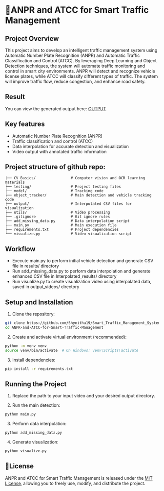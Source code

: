 # 🚦ANPR and ATCC for Smart Traffic Management

## Project Overview

This project aims to develop an intelligent traffic management system using Automatic Number Plate Recognition (ANPR) and Automatic Traffic Classification and Control (ATCC). By leveraging Deep Learning and Object Detection techniques, the system will automate traffic monitoring and control in smart city environments. ANPR will detect and recognize vehicle license plates, while ATCC will classify different types of traffic. The system will improve traffic flow, reduce congestion, and enhance road safety.

## Result

You can view the generated output here:
[OUTPUT](https://drive.google.com/file/d/1yjo6N0LJwBEIat62lE0guGuzFEQ9ESvC/view?usp=drive_link)

## Key features

- Automatic Number Plate Recognition (ANPR)
- Traffic classification and control (ATCC)
- Data interpolation for accurate detection and visualization
- Video output with annotated traffic information

## Project structure of github repo:

```
├── CV_Basics/                # Computer vision and OCR learning materials
├── testing/                  # Project testing files
├── model/                    # Tracking code
├── object_tracker/           # Main detection and vehicle tracking code
├── output/                   # Interpolated CSV files for visualization
├── utils/                    # Video processing
├── .gitignore                # Git ignore rules
├── add_missing_data.py       # Data interpolation script
├── main.py                   # Main execution file
├── requirements.txt          # Project dependencies
└── visualize.py              # Video visualization script
```

## Workflow

- Execute main.py to perform initial vehicle detection and generate CSV file in results/ directory
- Run add_missing_data.py to perform data interpolation and generate enhanced CSV file in Interpolated_results/ directory
- Run visualize.py to create visualization video using interpolated data, saved in output_videos/ directory

## Setup and Installation

1. Clone the repository:
  ```bash
  git clone https://github.com/Shynitha19/Smart_Traffic_Management_System
  cd ANPR-and-ATCC-for-Smart-Traffic-Management
  ```

2. Create and activate virtual environment (recommended):
  ```bash
  python -m venv venv
  source venv/bin/activate  # On Windows: venv\Scripts\activate
  ```

3. Install dependencies:
  ```bash
  pip install -r requirements.txt
  ```

## Running the Project

1. Replace the path to your input video and your desired output directory.

2. Run the main detection:
  ```bash
  python main.py
  ```

3. Perform data interpolation:
  ```bash
  python add_missing_data.py
  ```

4. Generate visualization:
  ```bash
  python visualize.py
  ```

## 📄License

ANPR and ATCC for Smart Traffic Management is released under the [MIT License](License), allowing you to freely use, modify, and distribute the project.
